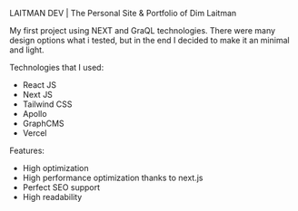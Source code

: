 LAITMAN DEV | The Personal Site & Portfolio of Dim Laitman



My first project using NEXT and GraQL technologies. 
There were many design options what i tested, but in the end I decided to make it an minimal and light.



Technologies that I used:
* React JS
* Next JS
* Tailwind CSS
* Apollo
* GraphCMS
* Vercel



Features:
* High optimization
* High performance optimization thanks to next.js
* Perfect SEO support
* High readability
